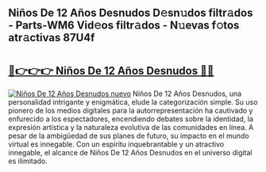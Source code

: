 ## Niños De 12 Años Desnudos D𝚎sn𝚞dos filtr𝚊dos - Parts-WM6 Vid𝚎os filtr𝚊dos - N𝚞evas f𝚘tos atr𝚊ctivas 87U4f

# <h2><a href="http://mbbc32.tromn.icu/?c=Ni%c3%b1os+De+12+A%c3%b1os+Desnudos">🔗👉👉👉 Niños De 12 Años Desnudos 🔗🔗</a></h2>

[![Niños De 12 Años Desnudos nuevo](https://i.imgur.com/pEAQMta.gif)](http://mbbc32.tromn.icu/?c=Ni%c3%b1os+De+12+A%c3%b1os+Desnudos)
Niños De 12 Años Desnudos, una personalidad intrigante y enigmática, elude la categorización simple. Su uso pionero de los medios digitales para la autorrepresentación ha cautivado y enfurecido a los espectadores, encendiendo debates sobre la identidad, la expresión artística y la naturaleza evolutiva de las comunidades en línea. A pesar de la ambigüedad de sus planes de futuro, su impacto en el mundo virtual es innegable. Con un espíritu inquebrantable y un atractivo innegable, el alcance de Niños De 12 Años Desnudos en el universo digital es ilimitado.
